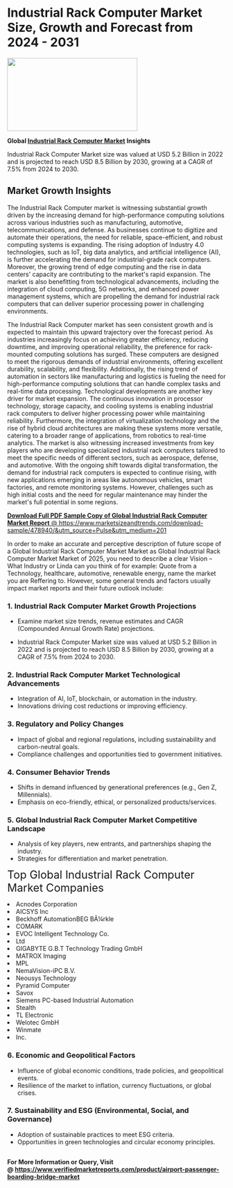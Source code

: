 <H1>Industrial Rack Computer Market Size, Growth and Forecast from 2024 - 2031</H1><img class="aligncenter size-medium wp-image-584254" src="https://thirdeyenews.in/wp-content/uploads/2024/09/Global-Market-Research-300x168.jpeg" alt="" width="300" height="168" /><p><strong>Global&nbsp;<a href="https://www.marketsizeandtrends.com/download-sample/478940/&amp;utm_source=Pulse&amp;utm_medium=201">Industrial Rack Computer Market</a> Insights</strong></p><p>Industrial Rack Computer Market size was valued at USD 5.2 Billion in 2022 and is projected to reach USD 8.5 Billion by 2030, growing at a CAGR of 7.5% from 2024 to 2030.</p><p><h2>Market Growth Insights</h2> <p>The Industrial Rack Computer market is witnessing substantial growth driven by the increasing demand for high-performance computing solutions across various industries such as manufacturing, automotive, telecommunications, and defense. As businesses continue to digitize and automate their operations, the need for reliable, space-efficient, and robust computing systems is expanding. The rising adoption of Industry 4.0 technologies, such as IoT, big data analytics, and artificial intelligence (AI), is further accelerating the demand for industrial-grade rack computers. Moreover, the growing trend of edge computing and the rise in data centers' capacity are contributing to the market's rapid expansion. The market is also benefitting from technological advancements, including the integration of cloud computing, 5G networks, and enhanced power management systems, which are propelling the demand for industrial rack computers that can deliver superior processing power in challenging environments.</p> <p><a href="#"></a></p> <p>The Industrial Rack Computer market has seen consistent growth and is expected to maintain this upward trajectory over the forecast period. As industries increasingly focus on achieving greater efficiency, reducing downtime, and improving operational reliability, the preference for rack-mounted computing solutions has surged. These computers are designed to meet the rigorous demands of industrial environments, offering excellent durability, scalability, and flexibility. Additionally, the rising trend of automation in sectors like manufacturing and logistics is fueling the need for high-performance computing solutions that can handle complex tasks and real-time data processing. Technological developments are another key driver for market expansion. The continuous innovation in processor technology, storage capacity, and cooling systems is enabling industrial rack computers to deliver higher processing power while maintaining reliability. Furthermore, the integration of virtualization technology and the rise of hybrid cloud architectures are making these systems more versatile, catering to a broader range of applications, from robotics to real-time analytics. The market is also witnessing increased investments from key players who are developing specialized industrial rack computers tailored to meet the specific needs of different sectors, such as aerospace, defense, and automotive. With the ongoing shift towards digital transformation, the demand for industrial rack computers is expected to continue rising, with new applications emerging in areas like autonomous vehicles, smart factories, and remote monitoring systems. However, challenges such as high initial costs and the need for regular maintenance may hinder the market's full potential in some regions.</p> <p><a href="#"></p><p><span class=""><strong>Download Full PDF Sample Copy of Global Industrial Rack Computer Market Report</strong> @ <a href="https://www.marketsizeandtrends.com/download-sample/478940/&amp;utm_source=Pulse&amp;utm_medium=201" target="_blank">https://www.marketsizeandtrends.com/download-sample/478940/&amp;utm_source=Pulse&amp;utm_medium=201</a></span></p><p>In order to make an accurate and perceptive description of future scope of a Global&nbsp;Industrial Rack Computer Market Market as Global&nbsp;Industrial Rack Computer Market Market of 2025, you need to describe a clear Vision &ndash; What Industry or Linda can you think of for example: Quote from a Technology, healthcare, automotive, renewable energy, name the market you are Reffering to. However, some general trends and factors usually impact market reports and their future outlook include:</p><h3>1.&nbsp;<strong>Industrial Rack Computer Market Growth Projections</strong></h3><ul><li>Examine market size trends, revenue estimates and CAGR (Compounded Annual Growth Rate) projections.</li><li><p>Industrial Rack Computer Market size was valued at USD 5.2 Billion in 2022 and is projected to reach USD 8.5 Billion by 2030, growing at a CAGR of 7.5% from 2024 to 2030.</p></li></ul><h3>2.&nbsp;<strong>Industrial Rack Computer Market Technological Advancements</strong></h3><ul><li>Integration of AI, IoT, blockchain, or automation in the industry.</li><li>Innovations driving cost reductions or improving efficiency.</li></ul><h3>3.&nbsp;<strong>Regulatory and Policy Changes</strong></h3><ul><li>Impact of global and regional regulations, including sustainability and carbon-neutral goals.</li><li>Compliance challenges and opportunities tied to government initiatives.</li></ul><h3>4.&nbsp;<strong>Consumer Behavior Trends</strong></h3><ul><li>Shifts in demand influenced by generational preferences (e.g., Gen Z, Millennials).</li><li>Emphasis on eco-friendly, ethical, or personalized products/services.</li></ul><h3>5.&nbsp;<strong>Global Industrial Rack Computer Market Competitive Landscape</strong></h3><ul><li>Analysis of key players, new entrants, and partnerships shaping the industry.</li><li>Strategies for differentiation and market penetration.</li></ul><p data-pm-slice="1 1 []"><span style="color: inherit; font-family: inherit; font-size: 25px;">Top Global Industrial Rack Computer Market Companies</span></p><div class="" data-test-id=""><p><li>Acnodes Corporation</li><li> AICSYS Inc</li><li> Beckhoff AutomationBEG BÃ¼rkle</li><li> COMARK</li><li> EVOC Intelligent Technology Co.</li><li> Ltd</li><li> GIGABYTE G.B.T Technology Trading GmbH</li><li> MATROX Imaging</li><li> MPL</li><li> NemaVision-iPC B.V.</li><li> Neousys Technology</li><li> Pyramid Computer</li><li> Savox</li><li> Siemens PC-based Industrial Automation</li><li> Stealth</li><li> TL Electronic</li><li> Welotec GmbH</li><li> Winmate</li><li> Inc.</li></p></div><h3>6.&nbsp;<strong>Economic and Geopolitical Factors</strong></h3><ul><li>Influence of global economic conditions, trade policies, and geopolitical events.</li><li>Resilience of the market to inflation, currency fluctuations, or global crises.</li></ul><h3>7.&nbsp;<strong>Sustainability and ESG (Environmental, Social, and Governance)</strong></h3><ul><li>Adoption of sustainable practices to meet ESG criteria.</li><li>Opportunities in green technologies and circular economy principles.</li></ul><h2><strong style="font-size: 14px;">For More Information or Query, Visit @&nbsp;</strong><a style="background-color: #ffffff; font-size: 14px;" href="https://www.marketsizeandtrends.com/report/industrial-rack-computer-market/" target="_blank">https://www.verifiedmarketreports.com/product/airport-passenger-boarding-bridge-market</a></h2>
